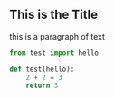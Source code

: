## This is the Title


this is a paragraph of text

```python 
from test import hello

def test(hello):
    2 + 2 = 3
    return 3

```